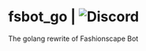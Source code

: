 # fsbot_go | ![Discord](https://img.shields.io/discord/340511685024546816?color=RED&label=Discord&style=flat-square)
The golang rewrite of Fashionscape Bot
